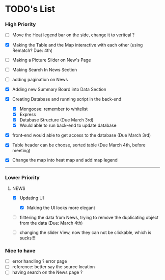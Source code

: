# TODO's List

### High Priority

- [ ] Move the Heat legend bar on the side, change it to veritcal ?

- [x] Making the Table and the Map interactive with each other (using Rematch? Due: 4th)

- [ ] Making a Picture Slider on New's Page

- [ ] Making Search In News Section

- [ ] adding pagination on News

- [x] Adding new Summary Board into Data Section

- [x] Creating Database and running script in the back-end 
    - [x] Mongoose: remember to whitelist
    - [x] Express 
    - [x] Database Structure (Due March 3rd) 
    - [x] Would able to run back-end to update database

- [x] front-end would able to get access to the database (Due March 3rd)

- [X] Table header can be choose, sorted table (Due March 4th, before meeting)

- [x] Change the map into heat map and add map legend

--------------

### Lower Priority
1. NEWS
    - [x] Updating UI
      - [x] Making the UI looks more elegant 
    - [ ] flittering the data from News, trying to remove the duplicating object from the data (Due: March 4th)
    - [ ] changing the slider View, now they can not be clickable, which is sucks!!! 


### Nice to have
- [ ] error handling ? error page
- [ ] reference: better say the source location
- [ ] having search on the News page ?